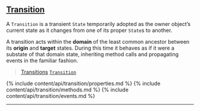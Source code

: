 ## [Transition](#transition)

A `Transition` is a transient `State` temporarily adopted as the owner object’s current state as it changes from one of its proper `State`s to another.

A transition acts within the **domain** of the least common ancestor between its **origin** and **target** states. During this time it behaves as if it were a substate of that domain state, inheriting method calls and propagating events in the familiar fashion.

> [Transitions](/docs/#concepts--transitions)
> [`Transition`](/source/#transition)

<div class="local-toc"></div>

{% include content/api/transition/properties.md %}
{% include content/api/transition/methods.md %}
{% include content/api/transition/events.md %}

* * *

